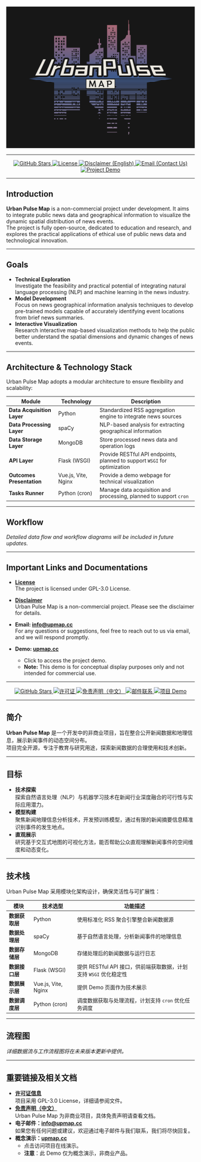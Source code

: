 <!-- 项目 Logo / Project Logo -->
<p align="center">
  <picture>
    <source srcset="./docs/assets/UrbanPulseMap_LOGO_reverse_color.png" media="(prefers-color-scheme: dark)">
    <source srcset="./docs/assets/UrbanPulseMap_LOGO.png" media="(prefers-color-scheme: light)">
    <img src="./docs/assets/UrbanPulseMap_LOGO_reverse_color.svg" alt="Urban Pulse Map Logo" width="700">
  </picture>
</p>

---

<p align="center">
  <a href="https://github.com/0xliu1shou/UrbanPulseMap_Source" target="_blank">
    <img src="https://img.shields.io/github/stars/0xliu1shou/UrbanPulseMap_Source?style=for-the-badge" alt="GitHub Stars">
  </a>
  <a href="./LICENSE" target="_blank">
    <img src="https://img.shields.io/github/license/0xliu1shou/UrbanPulseMap_Source?style=for-the-badge" alt="License">
  </a>
  <a href="./docs/Disclaimer_en.md" target="_blank">
    <img src="https://img.shields.io/badge/Disclaimer-English-orange?style=for-the-badge" alt="Disclaimer (English)">
  </a>
  <a href="mailto:info@upmap.cc">
    <img src="https://img.shields.io/badge/Email-Contact%20Us-blue?style=for-the-badge" alt="Email (Contact Us)">
  </a>
  <a href="https://upmap.cc" target="_blank">
    <img src="https://img.shields.io/badge/Demo-Upmap.cc-purple?style=for-the-badge" alt="Project Demo">
  </a>
</p>

---

## Introduction
**Urban Pulse Map** is a non-commercial project under development. It aims to integrate public news data and geographical information to visualize the dynamic spatial distribution of news events.  
The project is fully open-source, dedicated to education and research, and explores the practical applications of ethical use of public news data and technological innovation.

---

## Goals
- **Technical Exploration**  
  Investigate the feasibility and practical potential of integrating natural language processing (NLP) and machine learning in the news industry.
- **Model Development**  
  Focus on news geographical information analysis techniques to develop pre-trained models capable of accurately identifying event locations from brief news summaries.
- **Interactive Visualization**  
  Research interactive map-based visualization methods to help the public better understand the spatial dimensions and dynamic changes of news events.

---

## Architecture & Technology Stack
Urban Pulse Map adopts a modular architecture to ensure flexibility and scalability:

| Module                    | Technology            | Description                                                               |
|---------------------------|-----------------------|---------------------------------------------------------------------------|
| **Data Acquisition Layer**| Python                | Standardized RSS aggregation engine to integrate news sources             |
| **Data Processing Layer** | spaCy                 | NLP-based analysis for extracting geographical information                |
| **Data Storage Layer**    | MongoDB               | Store processed news data and operation logs                              |
| **API Layer**             | Flask (WSGI)          | Provide RESTful API endpoints, planned to support `WSGI` for optimization |
| **Outcomes Presentation** | Vue.js, Vite, Nginx   | Provide a demo webpage for technical visualization                        |
| **Tasks Runner**          | Python (cron)         | Manage data acquisition and processing, planned to support `cron`         |

---

## Workflow
_Detailed data flow and workflow diagrams will be included in future updates._

---

## Important Links and Documentations
- **[License](./LICENSE)**  
  The project is licensed under GPL-3.0 License.  

- **[Disclaimer](./docs/Disclaimer_en.md)**  
  Urban Pulse Map is a non-commercial project. Please see the disclaimer for details.  

- **Email: [info@upmap.cc](mailto:info@upmap.cc)**  
  For any questions or suggestions, feel free to reach out to us via email, and we will respond promptly.
  
- **Demo: [upmap.cc](https://upmap.cc)**
  - Click to access the project demo.
  - **Note:** This demo is for conceptual display purposes only and not intended for commercial use.
---

<p align="center">
  <a href="https://github.com/0xliu1shou/UrbanPulseMap_Source" target="_blank">
    <img src="https://img.shields.io/github/stars/0xliu1shou/UrbanPulseMap_Source?style=for-the-badge" alt="GitHub Stars">
  </a>
  <a href="./LICENSE" target="_blank">
    <img src="https://img.shields.io/github/license/0xliu1shou/UrbanPulseMap_Source?style=for-the-badge" alt="许可证">
  </a>
  <a href="./docs/Disclaimer_cn.md" target="_blank">
    <img src="https://img.shields.io/badge/免责声明-中文-orange?style=for-the-badge" alt="免责声明（中文）">
  </a>
  <a href="mailto:info@upmap.cc">
    <img src="https://img.shields.io/badge/Email-联系我们-blue?style=for-the-badge" alt="邮件联系">
  </a>
  <a href="https://upmap.cc" target="_blank">
    <img src="https://img.shields.io/badge/Demo-Upmap.cc-purple?style=for-the-badge" alt="项目 Demo">
  </a>
</p>

---

## 简介
**Urban Pulse Map** 是一个开发中的非商业项目，旨在整合公开新闻数据和地理信息，展示新闻事件的动态空间分布。  
项目完全开源，专注于教育与研究用途，探索新闻数据的合理使用和技术创新。

---

## 目标
- **技术探索**  
  探索自然语言处理（NLP）与机器学习技术在新闻行业深度融合的可行性与实际应用潜力。
- **模型构建**  
  聚焦新闻地理信息分析技术，开发预训练模型，通过有限的新闻摘要信息精准识别事件的发生地点。
- **直观展示**  
  研究基于交互式地图的可视化方法，能否帮助公众直观理解新闻事件的空间维度和动态变化。

---

## 技术栈
Urban Pulse Map 采用模块化架构设计，确保灵活性与可扩展性：

| 模块               | 技术选型               | 功能描述                                                    |
|-------------------|-----------------------|------------------------------------------------------------|
| **数据获取层**      | Python                | 使用标准化 RSS 聚合引擎整合新闻数据源                           |
| **数据处理层**      | spaCy                 | 基于自然语言处理，分析新闻事件的地理信息                         |
| **数据存储层**      | MongoDB               | 存储处理后的新闻数据与运行日志                                 |
| **数据接口层**      | Flask (WSGI)          | 提供 RESTful API 接口，供前端获取数据，计划支持 `WSGI` 优化稳定性 |
| **数据展示层**      | Vue.js, Vite, Nginx   | 提供 Demo 页面作为技术展示                                    |
| **数据调度层**      | Python (cron)         | 调度数据获取与处理流程，计划支持 `cron` 优化任务调度              |

---

## 流程图
_详细数据流与工作流程图将在未来版本更新中提供。_

---

## 重要链接及相关文档
- **[许可证信息](./LICENSE)**  
  项目采用 GPL-3.0 License，详细请参阅文件。
- **[免责声明（中文）](./docs/Disclaimer_cn.md)**  
  Urban Pulse Map 为非商业项目，具体免责声明请查看文档。
- **电子邮件：[info@upmap.cc](mailto:info@upmap.cc)**  
  如果您有任何问题或建议，欢迎通过电子邮件与我们联系，我们将尽快回复。
- **概念演示：[upmap.cc](https://upmap.cc)**
  - 点击访问项目在线演示。
  - **注意**：此 Demo 仅为概念演示，非商业产品。
